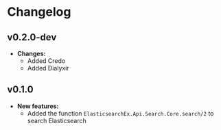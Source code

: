 # Changelog

## v0.2.0-dev

* **Changes:**
  * Added Credo
  * Added Dialyxir

## v0.1.0

* **New features:**
  * Added the function `ElasticsearchEx.Api.Search.Core.search/2` to search Elasticsearch

